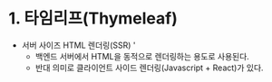 # 1. 타임리프(Thymeleaf)

* 서버 사이즈 HTML 렌더링(SSR)
  '
  * 백엔드 서버에서 HTML을 동적으로 렌더링하는 용도로 사용된다.
  * 반대 의미로 클라이언트 사이드 렌더링(Javascript + React)가 있다.

